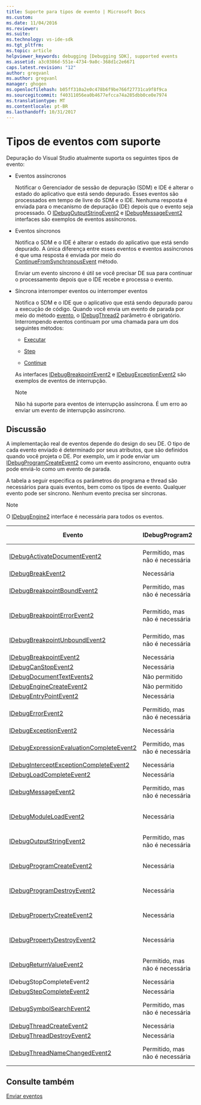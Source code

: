 ```yaml
---
title: Suporte para tipos de evento | Microsoft Docs
ms.custom: 
ms.date: 11/04/2016
ms.reviewer: 
ms.suite: 
ms.technology: vs-ide-sdk
ms.tgt_pltfrm: 
ms.topic: article
helpviewer_keywords: debugging [Debugging SDK], supported events
ms.assetid: a3c0386d-551e-4734-9a0c-368d1c2e6671
caps.latest.revision: "12"
author: gregvanl
ms.author: gregvanl
manager: ghogen
ms.openlocfilehash: b05ff310a2e0c478b6f9be766f27731ca9f8f9ca
ms.sourcegitcommit: f40311056ea0b4677efcca74a285dbb0ce0e7974
ms.translationtype: MT
ms.contentlocale: pt-BR
ms.lasthandoff: 10/31/2017
---
```

# <a name="supported-event-types"></a>Tipos de eventos com suporte
Depuração do Visual Studio atualmente suporta os seguintes tipos de evento:  
  
-   Eventos assíncronos  
  
     Notificar o Gerenciador de sessão de depuração (SDM) e IDE é alterar o estado do aplicativo que está sendo depurado. Esses eventos são processados em tempo de livre do SDM e o IDE. Nenhuma resposta é enviada para o mecanismo de depuração (DE) depois que o evento seja processado. O [IDebugOutputStringEvent2](../../extensibility/debugger/reference/idebugoutputstringevent2.md) e [IDebugMessageEvent2](../../extensibility/debugger/reference/idebugmessageevent2.md) interfaces são exemplos de eventos assíncronos.  
  
-   Eventos síncronos  
  
     Notifica o SDM e o IDE é alterar o estado do aplicativo que está sendo depurado. A única diferença entre esses eventos e eventos assíncronos é que uma resposta é enviada por meio do [ContinueFromSynchronousEvent](../../extensibility/debugger/reference/idebugengine2-continuefromsynchronousevent.md) método.  
  
     Enviar um evento síncrono é útil se você precisar DE sua para continuar o processamento depois que o IDE recebe e processa o evento.  
  
-   Síncrona interromper eventos ou interromper eventos  
  
     Notifica o SDM e o IDE que o aplicativo que está sendo depurado parou a execução de código. Quando você envia um evento de parada por meio do método [evento](../../extensibility/debugger/reference/idebugeventcallback2-event.md), o [IDebugThread2](../../extensibility/debugger/reference/idebugthread2.md) parâmetro é obrigatório. Interrompendo eventos continuam por uma chamada para um dos seguintes métodos:  
  
    -   [Executar](../../extensibility/debugger/reference/idebugprogram2-execute.md)  
  
    -   [Step](../../extensibility/debugger/reference/idebugprogram2-step.md)  
  
    -   [Continue](../../extensibility/debugger/reference/idebugprogram2-continue.md)  
  
     As interfaces [IDebugBreakpointEvent2](../../extensibility/debugger/reference/idebugbreakpointevent2.md) e [IDebugExceptionEvent2](../../extensibility/debugger/reference/idebugexceptionevent2.md) são exemplos de eventos de interrupção.  
  
    > [!NOTE]
    >  Não há suporte para eventos de interrupção assíncrona. É um erro ao enviar um evento de interrupção assíncrono.  
  
## <a name="discussion"></a>Discussão  
 A implementação real de eventos depende do design do seu DE. O tipo de cada evento enviado é determinado por seus atributos, que são definidos quando você projeta o DE. Por exemplo, um ir pode enviar um [IDebugProgramCreateEvent2](../../extensibility/debugger/reference/idebugprogramcreateevent2.md) como um evento assíncrono, enquanto outra pode enviá-lo como um evento de parada.  
  
 A tabela a seguir especifica os parâmetros do programa e thread são necessários para quais eventos, bem como os tipos de evento. Qualquer evento pode ser síncrono. Nenhum evento precisa ser síncronas.  
  
> [!NOTE]
>  O [IDebugEngine2](../../extensibility/debugger/reference/idebugengine2.md) interface é necessária para todos os eventos.  
  
|Evento|IDebugProgram2|IDebugThread2|Interrompendo eventos|  
|-----------|--------------------|-------------------|---------------------|  
|[IDebugActivateDocumentEvent2](../../extensibility/debugger/reference/idebugactivatedocumentevent2.md)|Permitido, mas não é necessária|Permitido, mas não é necessária|Não|  
|[IDebugBreakEvent2](../../extensibility/debugger/reference/idebugbreakevent2.md)|Necessária|Necessária|Sim|  
|[IDebugBreakpointBoundEvent2](../../extensibility/debugger/reference/idebugbreakpointboundevent2.md)|Permitido, mas não é necessária|Permitido, mas não é necessária|Não|  
|[IDebugBreakpointErrorEvent2](../../extensibility/debugger/reference/idebugbreakpointerrorevent2.md)|Permitido, mas não é necessária|Permitido, mas não é necessária|Não|  
|[IDebugBreakpointUnboundEvent2](../../extensibility/debugger/reference/idebugbreakpointunboundevent2.md)|Permitido, mas não é necessária|Permitido, mas não é necessária|Não|  
|[IDebugBreakpointEvent2](../../extensibility/debugger/reference/idebugbreakpointevent2.md)|Necessária|Necessária|Sim|  
|[IDebugCanStopEvent2](../../extensibility/debugger/reference/idebugcanstopevent2.md)|Necessária|Necessária|Não|  
|[IDebugDocumentTextEvents2](../../extensibility/debugger/reference/idebugdocumenttextevents2.md)|Não permitido|Não permitido|Não|  
|[IDebugEngineCreateEvent2](../../extensibility/debugger/reference/idebugenginecreateevent2.md)|Não permitido|Não permitido|Não|  
|[IDebugEntryPointEvent2](../../extensibility/debugger/reference/idebugentrypointevent2.md)|Necessária|Necessária|Sim|  
|[IDebugErrorEvent2](../../extensibility/debugger/reference/idebugerrorevent2.md)|Permitido, mas não é necessária|Permitido, mas não é necessária|Pode ser|  
|[IDebugExceptionEvent2](../../extensibility/debugger/reference/idebugexceptionevent2.md)|Necessária|Necessária|Sim|  
|[IDebugExpressionEvaluationCompleteEvent2](../../extensibility/debugger/reference/idebugexpressionevaluationcompleteevent2.md)|Permitido, mas não é necessária|Permitido, mas não é necessária|Pode ser|  
|[IDebugInterceptExceptionCompleteEvent2](../../extensibility/debugger/reference/idebuginterceptexceptioncompleteevent2.md)|Necessária|Necessária|Sim|  
|[IDebugLoadCompleteEvent2](../../extensibility/debugger/reference/idebugloadcompleteevent2.md)|Necessária|Necessária|Sim|  
|[IDebugMessageEvent2](../../extensibility/debugger/reference/idebugmessageevent2.md)|Permitido, mas não é necessária|Permitido, mas não é necessária|Pode ser|  
|[IDebugModuleLoadEvent2](../../extensibility/debugger/reference/idebugmoduleloadevent2.md)|Necessária|Permitido, mas não é necessária|Não|  
|[IDebugOutputStringEvent2](../../extensibility/debugger/reference/idebugoutputstringevent2.md)|Permitido, mas não é necessária|Permitido, mas não é necessária|Não|  
|[IDebugProgramCreateEvent2](../../extensibility/debugger/reference/idebugprogramcreateevent2.md)|Necessária|Permitido, mas não é necessária|Não|  
|[IDebugProgramDestroyEvent2](../../extensibility/debugger/reference/idebugprogramdestroyevent2.md)|Necessária|Permitido, mas não é necessária|Não|  
|[IDebugPropertyCreateEvent2](../../extensibility/debugger/reference/idebugpropertycreateevent2.md)|Necessária|Permitido, mas não é necessária|Não|  
|[IDebugPropertyDestroyEvent2](../../extensibility/debugger/reference/idebugpropertydestroyevent2.md)|Necessária|Permitido, mas não é necessária|Não|  
|[IDebugReturnValueEvent2](../../extensibility/debugger/reference/idebugreturnvalueevent2.md)|Permitido, mas não é necessária|Permitido, mas não é necessária|Não|  
|IDebugStopCompleteEvent2|Necessária|Necessária|Sim|  
|[IDebugStepCompleteEvent2](../../extensibility/debugger/reference/idebugstepcompleteevent2.md)|Necessária|Necessária|Sim|  
|[IDebugSymbolSearchEvent2](../../extensibility/debugger/reference/idebugsymbolsearchevent2.md)|Permitido, mas não é necessária|Permitido, mas não é necessária|Não|  
|[IDebugThreadCreateEvent2](../../extensibility/debugger/reference/idebugthreadcreateevent2.md)|Necessária|Necessária|Não|  
|[IDebugThreadDestroyEvent2](../../extensibility/debugger/reference/idebugthreaddestroyevent2.md)|Necessária|Necessária|Não|  
|[IDebugThreadNameChangedEvent2](../../extensibility/debugger/reference/idebugthreadnamechangedevent2.md)|Permitido, mas não é necessária|Permitido, mas não é necessária|Não|  
  
## <a name="see-also"></a>Consulte também  
 [Enviar eventos](../../extensibility/debugger/sending-events.md)